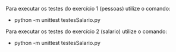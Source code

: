 Para executar os testes do exercício 1 (pessoas) utilize o comando:
* python -m unittest testesSalario.py

Para executar os testes do exercício 2 (salario) utilize o comando:
* python -m unittest testesSalario.py
